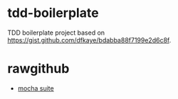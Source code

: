 tdd-boilerplate
===============

TDD boilerplate project based on https://gist.github.com/dfkaye/bdabba88f7199e2d6c8f.

# rawgithub

+ [mocha suite](https://rawgithub.com/airportyh/tdd-boilerplate/master/test/mocha/browser-suite.html)